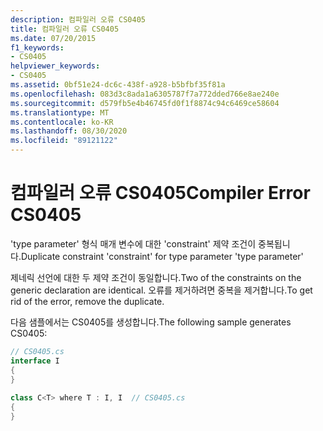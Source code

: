 ```yaml
---
description: 컴파일러 오류 CS0405
title: 컴파일러 오류 CS0405
ms.date: 07/20/2015
f1_keywords:
- CS0405
helpviewer_keywords:
- CS0405
ms.assetid: 0bf51e24-dc6c-438f-a928-b5bfbf35f81a
ms.openlocfilehash: 083d3c8ada1a6305787f7a772dded766e8ae240e
ms.sourcegitcommit: d579fb5e4b46745fd0f1f8874c94c6469ce58604
ms.translationtype: MT
ms.contentlocale: ko-KR
ms.lasthandoff: 08/30/2020
ms.locfileid: "89121122"
---
```

# <a name="compiler-error-cs0405"></a><span data-ttu-id="4c84b-103">컴파일러 오류 CS0405</span><span class="sxs-lookup"><span data-stu-id="4c84b-103">Compiler Error CS0405</span></span>
<span data-ttu-id="4c84b-104">'type parameter' 형식 매개 변수에 대한 'constraint' 제약 조건이 중복됩니다.</span><span class="sxs-lookup"><span data-stu-id="4c84b-104">Duplicate constraint 'constraint' for type parameter 'type parameter'</span></span>  
  
 <span data-ttu-id="4c84b-105">제네릭 선언에 대한 두 제약 조건이 동일합니다.</span><span class="sxs-lookup"><span data-stu-id="4c84b-105">Two of the constraints on the generic declaration are identical.</span></span> <span data-ttu-id="4c84b-106">오류를 제거하려면 중복을 제거합니다.</span><span class="sxs-lookup"><span data-stu-id="4c84b-106">To get rid of the error, remove the duplicate.</span></span>  
  
 <span data-ttu-id="4c84b-107">다음 샘플에서는 CS0405를 생성합니다.</span><span class="sxs-lookup"><span data-stu-id="4c84b-107">The following sample generates CS0405:</span></span>  
  
```csharp  
// CS0405.cs  
interface I  
{  
}  
  
class C<T> where T : I, I  // CS0405.cs  
{  
}  
```
